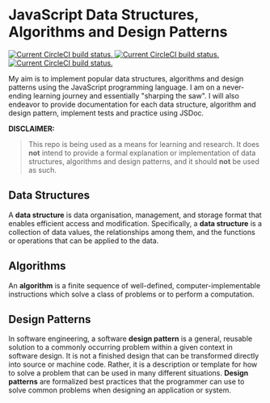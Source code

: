 # JavaScript Data Structures, Algorithms and Design Patterns
<p>
  <a href="https://app.circleci.com/pipelines/github/gpoliko/js-data-structures">
    <img src="https://circleci.com/gh/gpoliko/js-data-structures.svg?style=shield" alt="Current CircleCI build status." />
  </a>
  <a href="https://codecov.io/gh/gpoliko/js-data-structures">
    <img src="https://codecov.io/gh/gpoliko/js-data-structures/branch/main/graph/badge.svg?token=BL1VWS05XI" alt="Current CircleCI build status." />
  </a>
  <a href="https://app.codacy.com/gh/gpoliko/js-data-structures?utm_source=github.com&utm_medium=referral&utm_content=gpoliko/js-data-structures&utm_campaign=Badge_Grade">
    <img src="https://api.codacy.com/project/badge/Grade/7701931ec30b453ea7baa3fc0acb1d38" alt="Current CircleCI build status." />
  </a>
</p>

My aim is to implement popular data structures, algorithms and design patterns using the JavaScript programming language. I am on a never-ending learning journey and essentially "sharping the saw". I will also endeavor to provide documentation for each data structure, algorithm and design pattern, implement tests and practice using JSDoc.

**DISCLAIMER:**
> This repo is being used as a means for learning and research. It does **not** intend to provide a formal explanation or implementation of data structures, algorithms and design patterns, and it should **not** be used as such.

## Data Structures
A **data structure** is data organisation, management, and storage format that enables efficient access and modification. Specifically, a **data structure** is a collection of data values, the relationships among them, and the functions or operations that can be applied to the data.

## Algorithms
An **algorithm** is a finite sequence of well-defined, computer-implementable instructions which solve a class of problems or to perform a computation.

## Design Patterns
In software engineering, a software **design pattern** is a general, reusable solution to a commonly occurring problem within a given context in software design. It is not a finished design that can be transformed directly into source or machine code. Rather, it is a description or template for how to solve a problem that can be used in many different situations. **Design patterns** are formalized best practices that the programmer can use to solve common problems when designing an application or system. 
